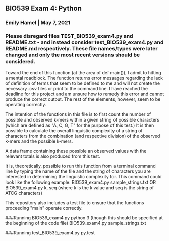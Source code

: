 ## BIO539 Exam 4: Python
  ### Emily Hamel | May 7, 2021

### Please disregard files TEST_BIO539_exam4.py and README.txt - and instead consider test_BIO539_exam4.py and README.md respectively. These file names/types were later changed and only the most recent versions should be considered.

Toward the end of this function (at the area of def main()), I admit to hitting a mental roadblock. The function returns error messages regarding the lack of definition of terms that seem to be defined to me and will not create the necessary .csv files or print to the command line. I have reached the deadline for this project and am unsure how to remedy this error and cannot produce the correct output. The rest of the elements, however, seem to be operating correctly. 

The intention of the functions in this file is to first count the number of possible and observed k-mers within a given string of possible characters (which are defined as "A, C, G, T" for the purpose of this test.) It is then possible to calculate the overall linguistic complexity of a string of characters from the combination (and respective division) of the observed k-mers and the possible k-mers. 

A data frame containing these possible an observed values with the relevant totals is also produced from this test. 

It is, theoretically, possible to run this function from a terminal command line by typing the name of the file and the string of characters you are interested in determining the linguistic complexity for. This command could look like the following example: 
BIO539_exam4.py sample_strings.txt 
OR
BIO539_exam4.py k, seq (where k is the k value and seq is the string of ATCG characters)

This repository also includes a test file to ensure that the functions proceeding "main" operate correctly. 


###Running BIO539_exam4.py
python 3 (though this should be specified at the beginning of the code file)
BIO539_exam4.py sample_strings.txt

###Running test_BIO539_exam4.py
py.test

